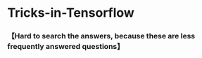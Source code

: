 # Tricks-in-Tensorflow 
### 【Hard to search the answers, because these are less frequently answered questions】
